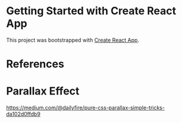 # Getting Started with Create React App

This project was bootstrapped with [Create React App](https://github.com/facebook/create-react-app).

# References
# Parallax Effect
https://medium.com/@dailyfire/pure-css-parallax-simple-tricks-da102d0ffdb9